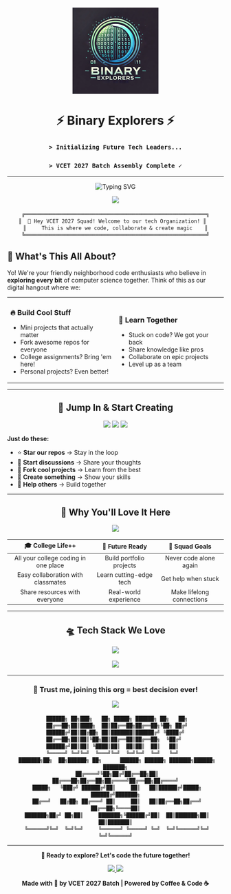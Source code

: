 <p align="center">
  <img src="Binary_Explorers.png" alt="Binary Explorers Logo" width="200">
</p>

<div align="center">

# ⚡ Binary Explorers ⚡
### `> Initializing Future Tech Leaders...`
### `> VCET 2027 Batch Assembly Complete ✓`

</div>

---

<p align="center">
  <img src="https://readme-typing-svg.herokuapp.com?font=Orbitron&size=24&duration=3000&pause=1000&color=00D9FF&center=true&vCenter=true&multiline=true&width=600&height=100&lines=Welcome+to+Binary+Explorers;Where+Code+Meets+Innovation;Hello+VCET+2027+Batch+Students" alt="Typing SVG" />
</p>


<p align="center">
  <img src="https://user-images.githubusercontent.com/74038190/225813708-98b745f2-7d22-48cf-9150-083f1b00d6c9.gif" width="600" />
</p>

<div align="center">

```ascii
╔═══════════════════════════════════════════════════════════╗
║  🚀 Hey VCET 2027 Squad! Welcome to our tech Organization! ║  
║     This is where we code, collaborate & create magic    ║
╚═══════════════════════════════════════════════════════════╝
```

</div>

## 🌟 What's This All About?

Yo! We're your friendly neighborhood code enthusiasts who believe in **exploring every bit** of computer science together. Think of this as our digital hangout where we:

<table>
<tr>
<td width="50%">

### 🔥 **Build Cool Stuff**
- Mini projects that actually matter
- Fork awesome repos for everyone
- College assignments? Bring 'em here!
- Personal projects? Even better!

</td>
<td width="50%">

### 🤝 **Learn Together** 
- Stuck on code? We got your back
- Share knowledge like pros
- Collaborate on epic projects
- Level up as a team

</td>
</tr>
</table>

---

<div align="center">

## 🚀 Jump In & Start Creating

<img src="https://img.shields.io/badge/Status-Active-00ff00?style=for-the-badge&logo=github&logoColor=white" />
<img src="https://img.shields.io/badge/Members-Growing-ff6b6b?style=for-the-badge&logo=users&logoColor=white" />
<img src="https://img.shields.io/badge/Projects-∞-4ecdc4?style=for-the-badge&logo=code&logoColor=white" />

</div>



**Just do these:**
- ⭐ **Star our repos** → Stay in the loop
- 💬 **Start discussions** → Share your thoughts  
- 🔀 **Fork cool projects** → Learn from the best
- 🚀 **Create something** → Show your skills
- 🤝 **Help others** → Build together

---

<div align="center">

## 🎯 Why You'll Love It Here

<img width="800" src="https://user-images.githubusercontent.com/74038190/212284100-561aa473-3905-4a80-b561-0d28506553ee.gif" />

</div>

<div align="center">

| 🎓 **College Life++** | 🚀 **Future Ready** | 🤝 **Squad Goals** |
|:---:|:---:|:---:|
| All your college coding in one place | Build portfolio projects | Never code alone again |
| Easy collaboration with classmates | Learn cutting-edge tech | Get help when stuck |
| Share resources with everyone | Real-world experience | Make lifelong connections |

</div>

---

<div align="center">

## 🛸 Tech Stack We Love

<p>
  <img src="https://skillicons.dev/icons?i=js,python,react,nodejs,cpp,java,git,docker,mongodb,mysql" />
</p>
<p>
  <img src="https://skillicons.dev/icons?i=tensorflow,aws,kubernetes,figma,vscode,github,linux,firebase" />
</p>

</div>

---

<div align="center">

### 💫 **Trust me, joining this org = best decision ever!**

<img src="https://user-images.githubusercontent.com/74038190/212284158-e840e285-664b-44d7-b79b-e264b5e54825.gif" width="300" />

```
 ██████╗ ██╗███╗   ██╗ █████╗ ██████╗ ██╗   ██╗
 ██╔══██╗██║████╗  ██║██╔══██╗██╔══██╗╚██╗ ██╔╝
 ██████╔╝██║██╔██╗ ██║███████║██████╔╝ ╚████╔╝ 
 ██╔══██╗██║██║╚██╗██║██╔══██║██╔══██╗  ╚██╔╝  
 ██████╔╝██║██║ ╚████║██║  ██║██║  ██║   ██║   
 ╚═════╝ ╚═╝╚═╝  ╚═══╝╚═╝  ╚═╝╚═╝  ╚═╝   ╚═╝   
 ███████╗██╗  ██╗██████╗ ██╗      ██████╗ ██████╗ ███████╗██████╗ ███████╗
 ██╔════╝╚██╗██╔╝██╔══██╗██║     ██╔═══██╗██╔══██╗██╔════╝██╔══██╗██╔════╝
 █████╗   ╚███╔╝ ██████╔╝██║     ██║   ██║██████╔╝█████╗  ██████╔╝███████╗
 ██╔══╝   ██╔██╗ ██╔═══╝ ██║     ██║   ██║██╔══██╗██╔══╝  ██╔══██╗╚════██║
 ███████╗██╔╝ ██╗██║     ███████╗╚██████╔╝██║  ██║███████╗██║  ██║███████║
 ╚══════╝╚═╝  ╚═╝╚═╝     ╚══════╝ ╚═════╝ ╚═╝  ╚═╝╚══════╝╚═╝  ╚═╝╚══════╝
```

</div>

---

<div align="center">

**🔗 Ready to explore? Let's code the future together!**

<a href="https://github.com/BinaryExplorers">
  <img src="https://img.shields.io/badge/Join_Us_Now-000000?style=for-the-badge&logo=github&logoColor=white&labelColor=24292e&color=0366d6" />
</a>

<img src="https://user-images.githubusercontent.com/74038190/212284087-bbe7e430-757e-4901-90bf-4cd2ce3e1852.gif" width="100" />

**Made with 💙 by VCET 2027 Batch | Powered by Coffee & Code ☕**

</div>
